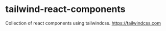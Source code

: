# tailwind-react-components
Collection of react components using tailwindcss. https://tailwindcss.com
